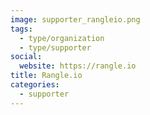 ```yaml
---
image: supporter_rangleio.png
tags:
  - type/organization
  - type/supporter
social:
  website: https://rangle.io
title: Rangle.io
categories:
  - supporter
---
```

